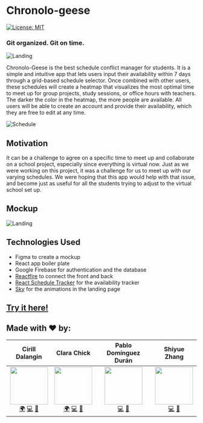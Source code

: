 # Chronolo-geese

[![License: MIT](https://img.shields.io/badge/License-MIT-yellow.svg)](https://opensource.org/licenses/MIT)

### Git organized. Git on time. 

![Landing](https://u.cubeupload.com/cdalangin/95690288924e83000be4.png)

Chronolo-Geese is the best schedule conflict manager for students. It is a simple and intuitive app that lets users input their availability within 7 days through a grid-based schedule selector. Once combined with other users, these schedules will create a heatmap that visualizes the most optimal time to meet up for group projects, study sessions, or office hours with teachers. The darker the color in the heatmap, the more people are available. All users will be able to create an account and provide their availability, which they are free to edit at any time.

![Schedule](https://u.cubeupload.com/cdalangin/5daScreenshot2020101200.jpg)

## Motivation
It can be a challenge to agree on a specific time to meet up and collaborate on a school project, especially since everything is virtual now. Just as we were working on this project, it was a challenge for us to meet up with our varying schedules. We were hoping that this app would help with that issue, and become just as useful for all the students trying to adjust to the virtual school set up. 

## Mockup
![Landing](https://u.cubeupload.com/cdalangin/Screenshot2020101200.jpg)


## Technologies Used
- Figma to create a mockup
- React app boiler plate
- Google Firebase for authentication and the database
- [Reactfire](https://github.com/FirebaseExtended/reactfire) to connect the front and back
- [React Schedule Tracker](https://github.com/bibekg/react-schedule-selector) for the availability tracker
- [Sky](https://github.com/lucagez/sky) for the animations in the landing page

## [Try it here!](https://chronolo-geese.web.app/)

## Made with ❤️ by:
| Cirill Dalangin | Clara Chick | Pablo Domínguez Durán | Shiyue Zhang |
| :----: | :---: | :---: | :---: |
| [<img src="https://avatars2.githubusercontent.com/u/40480780?s=460&u=8c1edf8c533e2fb0a97dfce1342fcf2960a12c1b&v=4" width="100px;"/>](https://florenz.tech/)<br />[🌍](https://florenz.tech/) [💻](https://github.com/cdalangin) [🤝](https://www.linkedin.com/in/cfdalangin/) | [<img src="https://media-exp1.licdn.com/dms/image/C4E03AQE8eYc0h_TPHg/profile-displayphoto-shrink_400_400/0?e=1608163200&v=beta&t=NVP7R8UDoVRYASyL6KgpzKFs9P9fgPYGYeuRiN86r_k" width="100px;"/>](https://clarachick.me/)<br />[🌍](https://clarachick.me/) [💻](https://github.com/KohinaTheCat) [🤝](https://www.linkedin.com/in/clarachick/) | [<img src="https://avatars2.githubusercontent.com/u/10246682?s=460&u=10d50fc5c9b71bfadb3927ebf2325250a520455a&v=4" width="100px;"/>](https://github.com/pablomdd)<br /> [💻](https://github.com/pablomdd) [🤝](https://www.linkedin.com/in/pablodominguezduran/) | [<img src="https://media-exp1.licdn.com/dms/image/C4E03AQGFk_sA35kT-A/profile-displayphoto-shrink_400_400/0?e=1608163200&v=beta&t=_ZhIt1aPDDYj305ovVS_fAkPe_IKCW_ysY7JFRu9SuM" width="100px;"/>](https://github.com/zhangshyue)<br /> [💻](https://github.com/zhangshyue) [🤝](https://www.linkedin.com/in/shiyue-zhang-58828b196/) |